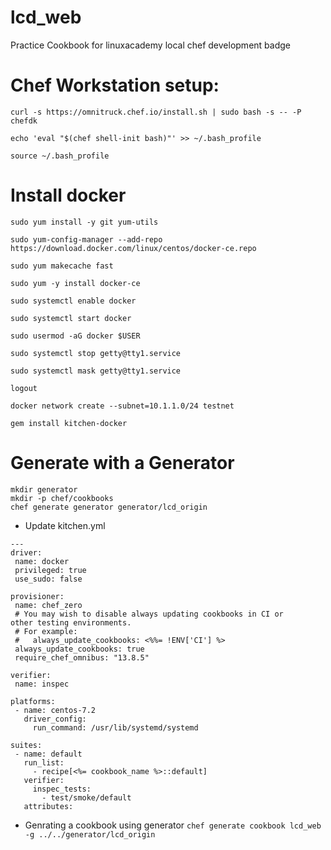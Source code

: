 # lcd_web
Practice Cookbook for linuxacademy local chef development badge

# Chef Workstation setup:
```
curl -s https://omnitruck.chef.io/install.sh | sudo bash -s -- -P chefdk

echo 'eval "$(chef shell-init bash)"' >> ~/.bash_profile

source ~/.bash_profile
```
# Install docker
```
sudo yum install -y git yum-utils

sudo yum-config-manager --add-repo https://download.docker.com/linux/centos/docker-ce.repo

sudo yum makecache fast

sudo yum -y install docker-ce

sudo systemctl enable docker

sudo systemctl start docker

sudo usermod -aG docker $USER

sudo systemctl stop getty@tty1.service

sudo systemctl mask getty@tty1.service

logout

docker network create --subnet=10.1.1.0/24 testnet

gem install kitchen-docker
```

# Generate with a Generator
```
mkdir generator
mkdir -p chef/cookbooks
chef generate generator generator/lcd_origin  
```
* Update kitchen.yml
```
---
driver:
 name: docker
 privileged: true
 use_sudo: false

provisioner:
 name: chef_zero
 # You may wish to disable always updating cookbooks in CI or     other testing environments.
 # For example:
 #   always_update_cookbooks: <%%= !ENV['CI'] %>
 always_update_cookbooks: true
 require_chef_omnibus: "13.8.5"

verifier:
 name: inspec

platforms:
 - name: centos-7.2
   driver_config:
     run_command: /usr/lib/systemd/systemd

suites:
 - name: default
   run_list:
     - recipe[<%= cookbook_name %>::default]
   verifier:
     inspec_tests:
       - test/smoke/default
   attributes:
```

* Genrating a cookbook using generator
`chef generate cookbook lcd_web -g ../../generator/lcd_origin`
